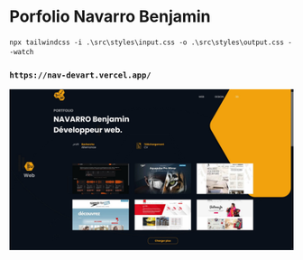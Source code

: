 # Porfolio Navarro Benjamin 

`npx tailwindcss -i .\src\styles\input.css -o .\src\styles\output.css --watch`

### `https://nav-devart.vercel.app/`
![alt text](https://github.com/Benji-devw/portfolio/blob/main/public/portfolio_preview.jpg?raw=true)